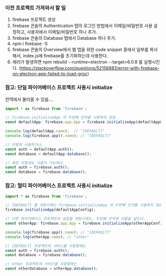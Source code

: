 ### 이전 프로젝트 가져와서 할 일

1. firebase 프로젝트 생성
1. firebase 콘솔의 Authentication 탭의 로그인 방법에서 이메일/비밀번호 사용 설정하고, 사용자에서 이메일/비밀번호 하나 추가.
1. firebase 콘솔의 Database 탭에서 Database 하나 추가.
1. npm i firebase -S
1. firebase 콘솔의 Overview에서 웹 앱을 위한 code snippet 중에서 일부를 복사해서, index.js에 firebase를 초기화하는데 사용한다.
1. 에러가 발생하면 npm rebuild --runtime=electron --target=6.0.8 를 실행시킨다.  (https://stackoverflow.com/questions/52156883/error-with-firebase-on-electron-app-failed-to-load-grpc)

### 참고: 단일 파이어베이스 프로젝트 사용시 initialize

전역에서 불러올 수 있음.... 

```typescript
import * as firebase from 'firebase';

// firebase.initializeApp 의 두번째 인자를 사용하지 않음.
const defaultApp: firebase.app.App = firebase.initializeApp(defaultAppConfig);

console.log(defaultApp.name);  // "[DEFAULT]"
console.log(firebase.app().name); // "[DEFAULT]"

// 이렇게 사용하거나,
const auth = defaultApp.auth();
const database = defaultApp.database();

// 혹은 이렇게도 사용이 가능하다.
const auth = firebase.auth();
const database = firebase.database();
```

### 참고: 멀티 파이어베이스 프로젝트 사용시 initialize

```typescript
import * as firebase from 'firebase';

// [DEFAULT] 를 셋팅시에는 firebase.initializeApp 의 두번째 인자를 사용하지 않음.
firebase.initializeApp(defaultAppConfig);

// 다른 파이어베이스 프로젝트의 설정을 셋팅시에는, 두번째 인자에 이름을 넣는다.
const otherApp: firebase.app.App = firebase.initializeApp(otherAppConfig, "other");

console.log(firebase.app().name); // "[DEFAULT]"
console.log(otherApp.name); // "other"

// [DEFAULT] 프로젝트의 서비스를 사용할때는
const auth = firebase.auth();
const database = firebase.database();

// other 프로젝트의 서비스를 사용할때는
const otherDatabase = otherApp.database();
```